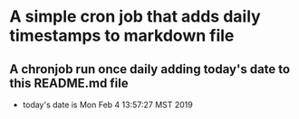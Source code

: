 A simple cron job that adds daily timestamps to markdown file
============================================================
## A chronjob run once daily adding today's date to this README.md file
* today's date is Mon Feb  4 13:57:27 MST 2019
